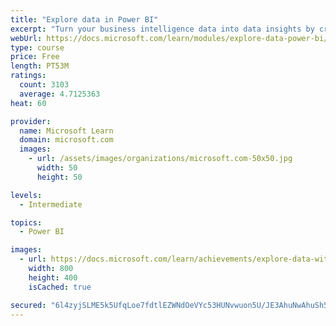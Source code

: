 ```yaml
---
title: "Explore data in Power BI"
excerpt: "Turn your business intelligence data into data insights by creating and configuring Power BI dashboards."
webUrl: https://docs.microsoft.com/learn/modules/explore-data-power-bi/
type: course
price: Free
length: PT53M
ratings:
  count: 3103
  average: 4.7125363
heat: 60

provider:
  name: Microsoft Learn
  domain: microsoft.com
  images:
    - url: /assets/images/organizations/microsoft.com-50x50.jpg
      width: 50
      height: 50

levels:
  - Intermediate

topics:
  - Power BI

images:
  - url: https://docs.microsoft.com/learn/achievements/explore-data-with-power-bi-desktop-social.png
    width: 800
    height: 400
    isCached: true

secured: "6l4zyjSLME5k5UfqLoe7fdtlEZWNdOeVYc53HUNvwuon5U/JE3AhuNwAhuSh5psYyvnxP6reqb5lVtX8lJ3bUTSKJXUPsGMeO+s2HqaLC7WSKogC2JL6dUFSo0XpEa4N2LX97CYFdFw9DBDg2s++BPfAuxqAUr89xM9CzV2+zTM7QBsfJzlnJJ4nMT6Z8PzbUEw5I/mE152yWsVMLCjcLcaJVq3gMKPWnhhKtswj3XyHMesYA3GcCOtnrHem614P31Y84GXjoUI5TYTFTFdIfjyyJcVPMK3jnU2q6NIEXC0CeJwgps+8lSCgyi8QaYuuM/iF77eSbzncI3vTfu46MgRA0+hFlkUCnjiVFOosPuRWK6E+10/VD6jUyNx4kvcnIikDKFvM1BUh74S21ik40dAxXX0VBxI397U1kpqhZvo=;kQTskYhwaboDhE++O+Tukw=="
---
```


